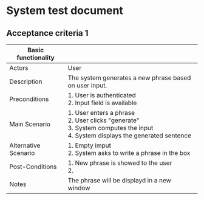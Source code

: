 # System test document

## Acceptance criteria 1

| Basic functionality      |                          |
|--------------------|--------------------------|
| Actors             | User                     |
| Description        | The system generates a new phrase based on user input. |
| Preconditions      | 1. User is authenticated<br>2. Input field is available |
| Main Scenario      | 1. User enters a phrase<br>2. User clicks "generate"<br>3. System computes the input<br>4. System displays the generated sentence  |
| Alternative Scenario| 1. Empty imput<br>2. System asks to write a phrase in the box |
| Post-Conditions    | 1. New phrase is showed to the user<br>2.  |
| Notes              | The phrase will be displayd in a new window |
